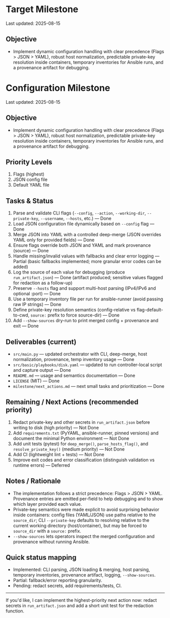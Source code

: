 # Target Milestone

Last updated: 2025-08-15

## Objective
- Implement dynamic configuration handling with clear precedence (Flags > JSON > YAML), robust host normalization, predictable private-key resolution inside containers, temporary inventories for Ansible runs, and a provenance artifact for debugging.

# Configuration Milestone
Last updated: 2025-08-15

## Objective
- Implement dynamic configuration handling with clear precedence (Flags > JSON > YAML), robust host normalization, predictable private-key resolution inside containers, temporary inventories for Ansible runs, and a provenance artifact for debugging.

## Priority Levels
1. Flags (highest)
2. JSON config file
3. Default YAML file

## Tasks & Status
1. Parse and validate CLI flags (`--config`, `--action`, `--working-dir`, `--private-key`, `--username`, `--hosts`, etc.) — Done
2. Load JSON configuration file dynamically based on `--config` flag — Done
3. Merge JSON into YAML with a controlled deep-merge (JSON overrides YAML only for provided fields) — Done
4. Ensure flags override both JSON and YAML and mark provenance (source) — Done
5. Handle missing/invalid values with fallbacks and clear error logging — Partial (basic fallbacks implemented; more granular error codes can be added)
6. Log the source of each value for debugging (produce `run_artifact.json`) — Done (artifact produced; sensitive values flagged for redaction as a follow-up)
7. Preserve `--hosts` flag and support multi-host parsing (IPv4/IPv6 and optional :port) — Done
8. Use a temporary inventory file per run for ansible-runner (avoid passing raw IP strings) — Done
9. Define private-key resolution semantics (config-relative vs flag-default-to-cwd, `source:` prefix to force source-dir) — Done
10. Add `--show-sources` dry-run to print merged config + provenance and exit — Done

## Deliverables (current)
- `src/main.py` — updated orchestrator with CLI, deep-merge, host normalization, provenance, temp inventory usage — Done
- `src/basic/playbooks/disk.yaml` — updated to run controller-local script and capture output — Done
- `README.md` — usage and semantics documentation — Done
- `LICENSE` (MIT) — Done
- `milestone/next_actions.md` — next small tasks and prioritization — Done

## Remaining / Next Actions (recommended priority)
1. Redact private-key and other secrets in `run_artifact.json` before writing to disk (high priority) — Not Done
2. Add `requirements.txt` (PyYAML, ansible-runner, pinned versions) and document the minimal Python environment — Not Done
3. Add unit tests (pytest) for `deep_merge()`, `parse_hosts_flag()`, and `resolve_private_key()` (medium priority) — Not Done
4. Add CI (lightweight lint + tests) — Not Done
5. Improve exit codes and error classification (distinguish validation vs runtime errors) — Deferred

## Notes / Rationale
- The implementation follows a strict precedence: Flags > JSON > YAML. Provenance entries are emitted per-field to help debugging and to show which layer provided each value.
- Private-key semantics were made explicit to avoid surprising behavior inside containers: config files (YAML/JSON) use paths relative to the `source_dir`; CLI `--private-key` defaults to resolving relative to the current working directory (host/container), but may be forced to `source_dir` with a `source:` prefix.
- `--show-sources` lets operators inspect the merged configuration and provenance without running Ansible.

## Quick status mapping
- Implemented: CLI parsing, JSON loading & merging, host parsing, temporary inventories, provenance artifact, logging, `--show-sources`.
- Partial: fallback/error reporting granularity.
- Pending: redact secrets, add requirements/tests, CI.

---

If you'd like, I can implement the highest-priority next action now: redact secrets in `run_artifact.json` and add a short unit test for the redaction function.
